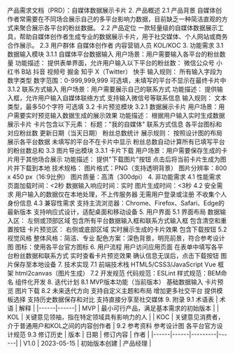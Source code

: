 产品需求文档（PRD）：自媒体数据展示卡片
2. 产品概述
2.1 产品背景
自媒体创作者常需要在不同场合展示自己的多平台影响力数据，目前缺乏一种简洁直观的方式来聚合展示各平台的粉丝数据。
2.2 产品定位
一款轻量级的自媒体数据展示工具，帮助自媒体创作者生成专业的数据展示卡片，用于社交媒体、个人网站或商务合作展示。
2.3 用户群体
自媒体创作者
内容营销人员
KOL/KOC
3. 功能需求
3.1 数据输入模块
3.1.1 自媒体平台数据输入
用户场景：用户需要输入各平台的粉丝数量
功能描述：
提供表单界面，允许用户输入以下平台的粉丝数：
微信公众号
小红书
B站
抖音
视频号
掘金
知乎
X（Twitter）
快手
输入规则：
所有输入字段为数字类型
数字范围：0-999,999,999
可选填，未填写的平台不显示在最终卡片中
3.1.2 联系方式输入
用户场景：用户需要展示自己的联系方式
功能描述：
提供输入框，允许用户输入自媒体联络方式
支持输入微信号等联系信息
输入规则：
文本类型，最多50个字符
可选填
3.2 卡片预览模块
3.2.1 数据展示卡片
用户场景：用户需要实时预览输入数据生成的展示效果
功能描述：
根据用户输入实时生成数据展示卡片
卡片包含以下元素：
标题："我的自媒体"
联系方式信息
各平台图标和对应粉丝数
更新日期（当天日期）
粉丝总数统计
展示规则：
按照设计图的布局展示各平台数据
未填写的平台不在卡片中显示
粉丝总数自动计算所有已填写平台的粉丝数总和
3.3 图片导出模块
3.3.1 卡片下载
用户场景：用户需要保存生成的卡片用于其他场合展示
功能描述：
提供"下载图片"按钮
点击后将当前卡片生成为图片并下载到本地
技术规格：
图片格式：PNG（支持透明背景）
图片分辨率：800 x 450 px（16:9比例）
图片质量：高清（300dpi）
4. 非功能需求
4.1 性能需求
页面加载时间：<2秒
数据输入响应时间：实时
图片生成时间：<3秒
4.2 安全需求
用户输入的数据仅在本地处理，不上传服务器
无需用户登录或注册
不收集个人身份信息
4.3 兼容性需求
支持主流浏览器：Chrome、Firefox、Safari、Edge的最新版本
支持响应式设计，适配桌面和移动设备
5. 用户界面
5.1 界面布局
数据输入区：
左侧或顶部区域
包含所有平台数据输入框和联系方式输入框
包含清空和重置按钮
卡片预览区：
右侧或底部区域
实时展示生成的卡片效果
包含下载按钮
5.2 视觉风格
整体风格：简洁、专业
配色方案：深色背景，明亮前景，符合参考设计图
图标：使用各平台官方图标
6. 用户流程
用户访问应用页面
在表单中填写各平台粉丝数据和联系方式
实时查看卡片预览效果
确认信息无误后，点击下载按钮
图片保存至本地设备
7. 技术实现
7.1 前端技术栈
HTML5/CSS3/JavaScript
Vue 框架
html2canvas（图片生成）
7.2 开发规范
代码规范：ESLint
样式规范：BEM命名
组件化开发
8. 迭代计划
8.1 MVP版本功能（当前版本）
基础数据输入
卡片预览
图片下载
8.2 未来迭代方向
支持自定义主题和布局
增加更多社交平台
提供模板选择
支持历史数据保存和对比
支持直接分享至社交媒体
9. 附录
9.1 术语表
| 术语 | 解释 |
|------|------|
| MVP | 最小可行产品，满足基本需求的初始版本 |
| KOL | 关键意见领袖，指在特定领域具有影响力的人 |
| KOC | 关键意见消费者，介于普通用户和KOL之间的内容创作者 |
9.2 参考资料
参考设计图
各平台官方设计规范
9.3 修订历史
| 版本 | 日期 | 修订内容 | 作者 |
|------|------|---------|------|
| V1.0 | 2023-05-15 | 初始版本创建 | 产品经理 |
